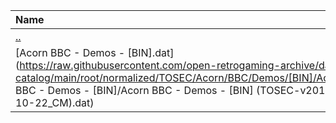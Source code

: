 |Name|Size|
|:---|---:|
|[..](../index.html)|DIR|
|[Acorn BBC - Demos - [BIN].dat](https://raw.githubusercontent.com/open-retrogaming-archive/dat-catalog/main/root/normalized/TOSEC/Acorn/BBC/Demos/[BIN]/Acorn BBC - Demos - [BIN]/Acorn BBC - Demos - [BIN] (TOSEC-v2013-10-22_CM).dat)|1078|
